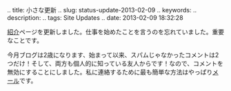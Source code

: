 .. title: 小さな更新
.. slug: status-update-2013-02-09
.. keywords: 
.. description: 
.. tags: Site Updates
.. date: 2013-02-09 18:32:28

[紹介](ja/about)ページを更新しました。仕事を始めたことを言うのを忘れていました。重要なことです。

今月ブログは2歳になります、始まって以来、スパムじゃなかったコメントは2つだけ！そして、両方も個人的に知っている友人からです！なので、コメントを無効にすることにしました。私に連絡するために最も簡単な方法はやっぱり[メール](ja/contact)です。